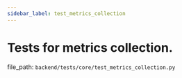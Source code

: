 ```yaml
---
sidebar_label: test_metrics_collection
---
```


# Tests for metrics collection.

  file_path: `backend/tests/core/test_metrics_collection.py`
